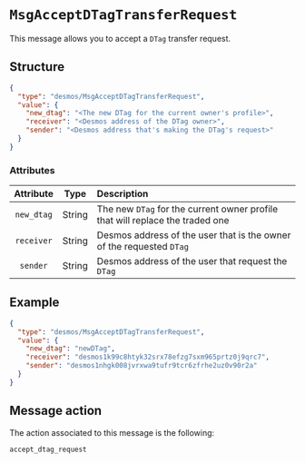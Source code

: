 # `MsgAcceptDTagTransferRequest`
This message allows you to accept a `DTag` transfer request.

## Structure
````json
{
  "type": "desmos/MsgAcceptDTagTransferRequest",
  "value": {
    "new_dtag": "<The new DTag for the current owner's profile>",
    "receiver": "<Desmos address of the DTag owner>",
    "sender": "<Desmos address that's making the DTag's request>"
  }
}
````

### Attributes
| Attribute | Type | Description |
| :-------: | :----: | :-------- |
| `new_dtag` | String | The new `DTag` for the current owner profile that will replace the traded one |
| `receiver`  | String | Desmos address of the user that is the owner of the requested `DTag` |
| `sender`| String | Desmos address of the user that request the `DTag` |

## Example
````json
{
  "type": "desmos/MsgAcceptDTagTransferRequest",
  "value": {
    "new_dtag": "newDTag",
    "receiver": "desmos1k99c8htyk32srx78efzg7sxm965prtz0j9qrc7",
    "sender": "desmos1nhgk008jvrxwa9tufr9tcr6zfrhe2uz0v90r2a"
  }
}
````

## Message action
The action associated to this message is the following:

```
accept_dtag_request
```
